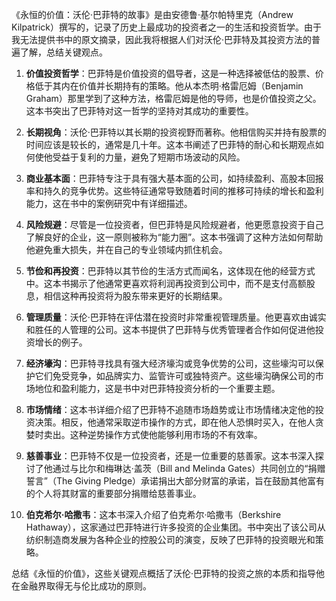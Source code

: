 《永恒的价值：沃伦·巴菲特的故事》是由安德鲁·基尔帕特里克（Andrew Kilpatrick）撰写的，记录了历史上最成功的投资者之一的生活和投资哲学。由于我无法提供书中的原文摘录，因此我将根据人们对沃伦·巴菲特及其投资方法的普遍了解，总结关键观点。

1. **价值投资哲学**：巴菲特是价值投资的倡导者，这是一种选择被低估的股票、价格低于其内在价值并长期持有的策略。他从本杰明·格雷厄姆（Benjamin Graham）那里学到了这种方法，格雷厄姆是他的导师，也是价值投资之父。这本书突出了巴菲特对这一哲学的坚持对其成功的重要性。

2. **长期视角**：沃伦·巴菲特以其长期的投资视野而著称。他相信购买并持有股票的时间应该是较长的，通常是几十年。这本书阐述了巴菲特的耐心和长期观点如何使他受益于复利的力量，避免了短期市场波动的风险。

3. **商业基本面**：巴菲特专注于具有强大基本面的公司，如持续盈利、高股本回报率和持久的竞争优势。这些特征通常导致随着时间的推移可持续的增长和盈利能力，这在书中的案例研究中有详细描述。

4. **风险规避**：尽管是一位投资者，但巴菲特是风险规避者，他更愿意投资于自己了解良好的企业，这一原则被称为“能力圈”。这本书强调了这种方法如何帮助他避免重大损失，并在自己的专业领域内抓住机会。

5. **节俭和再投资**：巴菲特以其节俭的生活方式而闻名，这体现在他的经营方式中。这本书揭示了他通常更喜欢将利润再投资到公司中，而不是支付高额股息，相信这种再投资将为股东带来更好的长期结果。

6. **管理质量**：沃伦·巴菲特在评估潜在投资时非常重视管理质量。他更喜欢由诚实和胜任的人管理的公司。这本书提供了巴菲特与优秀管理者合作如何促进他投资增长的例子。

7. **经济壕沟**：巴菲特寻找具有强大经济壕沟或竞争优势的公司，这些壕沟可以保护它们免受竞争，如品牌实力、监管许可或独特资产。这些壕沟确保公司的市场地位和盈利能力，这是书中对巴菲特投资分析的一个重要主题。

8. **市场情绪**：这本书详细介绍了巴菲特不追随市场趋势或让市场情绪决定他的投资决策。相反，他通常采取逆市操作的方式，即在他人恐惧时买入，在他人贪婪时卖出。这种逆势操作方式使他能够利用市场的不有效率。

9. **慈善事业**：巴菲特不仅是一位投资者，还是一位重要的慈善家。这本书深入探讨了他通过与比尔和梅琳达·盖茨（Bill and Melinda Gates）共同创立的“捐赠誓言”（The Giving Pledge）承诺捐出大部分财富的承诺，旨在鼓励其他富有的个人将其财富的重要部分捐赠给慈善事业。

10. **伯克希尔·哈撒韦**：这本书深入介绍了伯克希尔·哈撒韦（Berkshire Hathaway），这家通过巴菲特进行许多投资的企业集团。书中突出了该公司从纺织制造商发展为各种企业的控股公司的演变，反映了巴菲特的投资眼光和策略。

总结《永恒的价值》，这些关键观点概括了沃伦·巴菲特的投资之旅的本质和指导他在金融界取得无与伦比成功的原则。